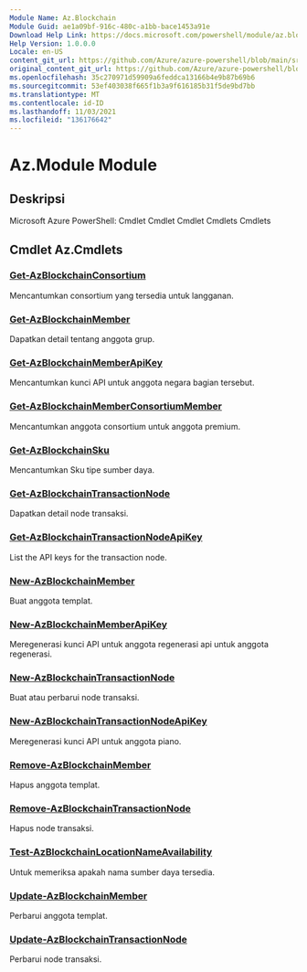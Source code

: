 ```yaml
---
Module Name: Az.Blockchain
Module Guid: ae1a09bf-916c-480c-a1bb-bace1453a91e
Download Help Link: https://docs.microsoft.com/powershell/module/az.blockchain
Help Version: 1.0.0.0
Locale: en-US
content_git_url: https://github.com/Azure/azure-powershell/blob/main/src/Blockchain/help/Az.Blockchain.md
original_content_git_url: https://github.com/Azure/azure-powershell/blob/main/src/Blockchain/help/Az.Blockchain.md
ms.openlocfilehash: 35c270971d59909a6feddca13166b4e9b87b69b6
ms.sourcegitcommit: 53ef403038f665f1b3a9f616185b31f5de9bd7bb
ms.translationtype: MT
ms.contentlocale: id-ID
ms.lasthandoff: 11/03/2021
ms.locfileid: "136176642"
---
```

# Az.Module Module
## Deskripsi
Microsoft Azure PowerShell: Cmdlet Cmdlet Cmdlet Cmdlets Cmdlets

## Cmdlet Az.Cmdlets
### [Get-AzBlockchainConsortium](Get-AzBlockchainConsortium.md)
Mencantumkan consortium yang tersedia untuk langganan.

### [Get-AzBlockchainMember](Get-AzBlockchainMember.md)
Dapatkan detail tentang anggota grup.

### [Get-AzBlockchainMemberApiKey](Get-AzBlockchainMemberApiKey.md)
Mencantumkan kunci API untuk anggota negara bagian tersebut.

### [Get-AzBlockchainMemberConsortiumMember](Get-AzBlockchainMemberConsortiumMember.md)
Mencantumkan anggota consortium untuk anggota premium.

### [Get-AzBlockchainSku](Get-AzBlockchainSku.md)
Mencantumkan Sku tipe sumber daya.

### [Get-AzBlockchainTransactionNode](Get-AzBlockchainTransactionNode.md)
Dapatkan detail node transaksi.

### [Get-AzBlockchainTransactionNodeApiKey](Get-AzBlockchainTransactionNodeApiKey.md)
List the API keys for the transaction node.

### [New-AzBlockchainMember](New-AzBlockchainMember.md)
Buat anggota templat.

### [New-AzBlockchainMemberApiKey](New-AzBlockchainMemberApiKey.md)
Meregenerasi kunci API untuk anggota regenerasi api untuk anggota regenerasi.

### [New-AzBlockchainTransactionNode](New-AzBlockchainTransactionNode.md)
Buat atau perbarui node transaksi.

### [New-AzBlockchainTransactionNodeApiKey](New-AzBlockchainTransactionNodeApiKey.md)
Meregenerasi kunci API untuk anggota piano.

### [Remove-AzBlockchainMember](Remove-AzBlockchainMember.md)
Hapus anggota templat.

### [Remove-AzBlockchainTransactionNode](Remove-AzBlockchainTransactionNode.md)
Hapus node transaksi.

### [Test-AzBlockchainLocationNameAvailability](Test-AzBlockchainLocationNameAvailability.md)
Untuk memeriksa apakah nama sumber daya tersedia.

### [Update-AzBlockchainMember](Update-AzBlockchainMember.md)
Perbarui anggota templat.

### [Update-AzBlockchainTransactionNode](Update-AzBlockchainTransactionNode.md)
Perbarui node transaksi.

